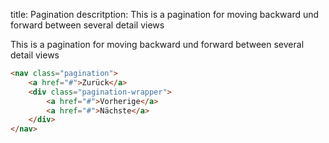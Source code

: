 title: Pagination
descritption: This is a pagination for moving backward und forward between several detail views

This is a pagination for moving backward und forward between several detail views

```html
<nav class="pagination">
    <a href="#">Zurück</a>
    <div class="pagination-wrapper">
        <a href="#">Vorherige</a>
        <a href="#">Nächste</a>
    </div>
</nav>
```

